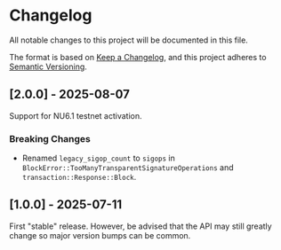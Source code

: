 # Changelog

All notable changes to this project will be documented in this file.

The format is based on [Keep a Changelog](https://keepachangelog.com/en/1.0.0/),
and this project adheres to [Semantic Versioning](https://semver.org/spec/v2.0.0.html).

## [2.0.0] - 2025-08-07

Support for NU6.1 testnet activation.

### Breaking Changes

- Renamed `legacy_sigop_count` to `sigops` in `BlockError::TooManyTransparentSignatureOperations` and `transaction::Response::Block`.


## [1.0.0] - 2025-07-11

First "stable" release. However, be advised that the API may still greatly
change so major version bumps can be common.
